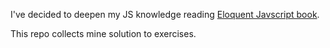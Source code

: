 I've decided to deepen my JS knowledge reading [Eloquent Javscript book](https://eloquentjavascript.net/).

This repo collects mine solution to exercises.  